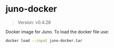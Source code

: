# juno-docker

> Version: v0.4.28

Docker image for Juno. To load the docker file use:

```bash
docker load --input juno-docker.tar
```
